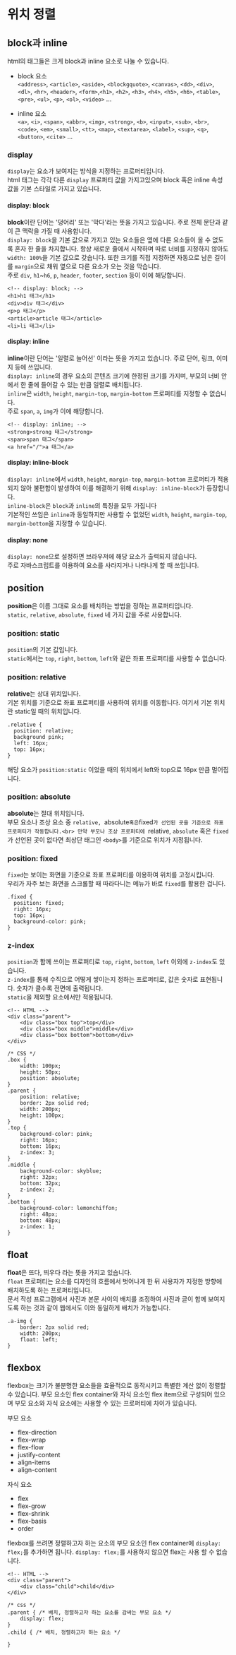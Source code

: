 # 위치 정렬

## block과 inline

html의 태그들은 크게 block과 inline 요소로 나눌 수 있습니다.

- block 요소<br>
`<address>`, `<article>`, `<aside>`, `<blockgquote>`, `<canvas>`, `<dd>`, `<div>`, `<dl>`, `<hr>`, `<header>`, `<form>`,`<h1>`, `<h2>`, `<h3>`, `<h4>`, `<h5>`, `<h6>`, `<table>`, `<pre>`, `<ul>`, `<p>`, `<ol>`, `<video>` ...

- inline 요소<br>
`<a>`, `<i>`, `<span>`, `<abbr>`, `<img>`, `<strong>`, `<b>`, `<input>`, `<sub>`, `<br>`, `<code>`, `<em>`, `<small>`, `<tt>`, `<map>`, `<textarea>`, `<label>`, `<sup>`, `<q>`, `<button>`, `<cite>` ...

### display

`display`는 요소가 보여지는 방식을 지정하는 프로퍼티입니다.<br>
html 태그는 각각 다른 `display` 프로퍼티 값을 가지고있으며 block 혹은 inline 속성 값을 기본 스타일로 가지고 있습니다.<br>

#### display: block

**block**이란 단어는 '덩어리' 또는 '막다'라는 뜻을 가지고 있습니다. 주로 전체 문단과 같이 큰 맥락을 가질 때 사용합니다.<br>
`display: block`을 기본 값으로 가지고 있는 요소들은 옆에 다른 요소들이 올 수 없도록 혼자 한 줄을 차지합니다. 항상 새로운 줄에서 시작하며 따로 너비를 지정하지 않아도 `width: 100%`을 기본 값으로 갖습니다. 또한 크기를 직접 지정하면 자동으로 남은 길이를 `margin`으로 채워 옆으로 다른 요소가 오는 것을 막습니다.<br>
주로 `div`, `h1`~`h6`, `p`, `header`, `footer`, `section` 등이 이에 해당합니다.<br>

```
<!-- display: block; -->
<h1>h1 태그</h1>
<div>div 태그</div>
<p>p 태그</p>
<article>article 태그</article>
<li>li 태그</li>
```

#### display: inline

**inline**이란 단어는 '일렬로 늘어선' 이라는 뜻을 가지고 있습니다. 주로 단어, 링크, 이미지 등에 쓰입니다.<br>
`display: inline`의 경우 요소의 콘텐츠 크기에 한정된 크기를 가지며, 부모의 너비 안에서 한 줄에 들어갈 수 있는 만큼 일렬로 배치됩니다.<br>
`inline`은 `width`, `height`, `margin-top`, `margin-bottom` 프로퍼티를 지정할 수 없습니다.<br>
주로 `span`, `a`, `img`가 이에 해당합니다.

```
<!-- display: inline; -->
<strong>strong 태그</strong>
<span>span 태그</span>
<a href="/">a 태그</a>
```

#### display: inline-block

`display: inline`에서 `width`, `height`, `margin-top`, `margin-bottom` 프로퍼티가 적용되지 않아 불편함이 발생하여 이를 해결하기 위해 `display: inline-block`가 등장합니다.<br>
`inline-block`은 `block`과 `inline`의 특징을 모두 가집니다<br>
기본적인 쓰임은 `inline`과 동일하지만 사용할 수 없었던 `width`, `height`, `margin-top`, `margin-bottom`을 지정할 수 있습니다.

#### display: none

`display: none`으로 설정하면 브라우저에 해당 요소가 출력되지 않습니다.<br>
주로 자바스크립트를 이용하여 요소를 사라지거나 나타나게 할 때 쓰입니다.

## position

**position**은 이름 그대로 요소를 배치하는 방법을 정하는 프로퍼티입니다.<br>
`static`, `relative`, `absolute`, `fixed` 네 가지 값을 주로 사용합니다.

### position: static

`position`의 기본 값입니다.<br>
`static`에서는 `top`, `right`, `bottom`, `left`와 같은 좌표 프로퍼티를 사용할 수 없습니다.

### position: relative

**relative**는 상대 위치입니다.<br>
기본 위치를 기준으로 좌표 프로퍼티를 사용하여 위치를 이동합니다. 여기서 기본 위치란 static일 때의 위치입니다.<br>

```
.relative {
  position: relative;
  background pink;
  left: 16px;
  top: 16px;
}
```

해당 요소가 `position:static` 이었을 때의 위치에서 left와 top으로 16px 만큼 멀어집니다.

### position: absolute

**absolute**는 절대 위치입니다.<br>
부모 요소나 조상 요소 중 `relative, `absolute` 혹은 `fixed`가 선언된 곳을 기준으로 좌표 프로퍼티가 작동합니다.<br>
만약 부모나 조상 프로퍼티에 `relative, `absolute` 혹은 `fixed`가 선언된 곳이 없다면 최상단 태그인 `<body>`를 기준으로 위치가 지정됩니다.

### position: fixed

`fixed`는 보이는 화면을 기준으로 좌표 프로퍼티를 이용하여 위치를 고정시킵니다.<br>
우리가 자주 보는 화면을 스크롤할 때 따라다니는 메뉴가 바로 `fixed`를 활용한 겁니다.

```
.fixed {
  position: fixed;
  right: 16px;
  top: 16px;
  background-color: pink;
}
```

### z-index

`position`과 함께 쓰이는 프로퍼티로 `top`, `right`, `bottom`, `left` 이외에 `z-index`도 있습니다.<br>
`z-index`를 통해 수직으로 어떻게 쌓이는지 정하는 프로퍼티로, 값은 숫자로 표현됩니다. 숫자가 클수록 전면에 출력됩니다.<br>
`static`을 제외할 요소에서만 적용됩니다.

```
<!-- HTML -->
<div class="parent">
	<div class="box top">top</div>
	<div class="box middle">middle</div>
	<div class="box bottom">bottom</div>
</div>

/* CSS */
.box {
	width: 100px;
	height: 50px;
	position: absolute;
}
.parent {
	position: relative;
	border: 2px solid red;
	width: 200px;
	height: 100px;
}
.top {
	background-color: pink;
	right: 16px;
	bottom: 16px;
	z-index: 3;
}
.middle {
	background-color: skyblue;
	right: 32px;
	bottom: 32px;
	z-index: 2;
}
.bottom {
	background-color: lemonchiffon;
	right: 48px;
	bottom: 48px;
	z-index: 1;
}
```
## float

**float**은 뜨다, 띄우다 라는 뜻을 가지고 있습니다.<br>
`float` 프로퍼티는 요소를 디자인의 흐름에서 벗어나게 한 뒤 사용자가 지정한 방향에 배치하도록 하는 프로퍼티입니다.<br>
문서 작성 프로그램에서 사진과 본문 사이의 배치를 조정하여 사진과 글이 함께 보여지도록 하는 것과 같이 웹에서도 이와 동일하게 배치가 가능합니다.<br>

```
.a-img {
	border: 2px solid red;
	width: 200px;
	float: left;
}
```

## flexbox

flexbox는 크기가 불분명한 요소들을 효율적으로 동작시키고 특별한 계산 없이 정렬할 수 있습니다.
부모 요소인 flex container와 자식 요소인 flex item으로 구성되어 있으며 부모 요소와 자식 요소에는 사용할 수 있는 프로퍼티에 차이가 있습니다.

부모 요소
- flex-direction
- flex-wrap
- flex-flow
- justify-content
- align-items
- align-content

자식 요소
- flex
- flex-grow
- flex-shrink
- flex-basis
- order

flexbox를 쓰려면 정렬하고자 하는 요소의 부모 요소인 flex container에 `display: flex;`를 추가하면 됩니다.
`display: flex;`를 사용하지 않으면 flex는 사용 할 수 없습니다.

```
<!-- HTML -->
<div class="parent">
	<div class="child">child</div>
</div>

/* css */
.parent { /* 배치, 정렬하고자 하는 요소를 감싸는 부모 요소 */
	display: flex;
}
.child { /* 배치, 정렬하고자 하는 요소 */

}
```

